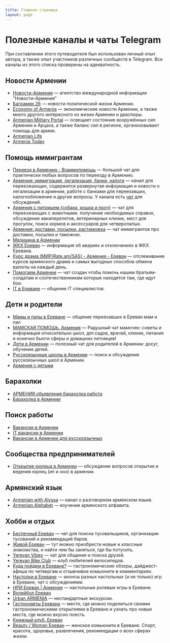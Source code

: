 ```yaml
---
title: Главная страница
layout: page
---
```


# Полезные каналы и чаты Telegram

При составлении этого путеводителя был использован личный опыт автора, а также опыт участников различных сообществ в Telegram. Все каналы из этого списка проверены на адекватность.

## Новости Армении

- [Новости-Армения](https://t.me/novostiarmenia) — агентство международной информации "Новости-Армения"
- [Баграмян 26](https://t.me/bagramyan26) — новости политической жизни Армении.
- [Economy of Armenia](https://t.me/economyofarmenia) — экономические новости Армении, а также много другого интересного из жизни Армении и диаспоры.
- [Armenian Military Portal](https://t.me/military_arm) — освещает состояние вооружённых сил Армении и Арцаха, а также баланс сил в регионе, организовывает помощь для армии.
- [Armenian Life](https://t.me/Armenian_Life)
- [Armenia Today](https://t.me/armtoday)

## Помощь иммигрантам

- [Переезд в Армению - Взаимопомощь](http://t.me/+szFNNJqf1J42Zjhi) — большой чат для практически любых вопросов по переезду в Армению.
- [Армения: иммиграция, легализация, банки, налоги](https://t.me/am_banking_and_residency) — канал для переезжающих, содержится развернутая информация и новости о легализации в армении, работе с банками для переехавших, налогообложение и другие вопросы. У канала есть [чат](https://t.me/am_banking_and_relocation_chat) для обсуждений.
- [Армения с питомцем (собака, кошка и проч)](https://t.me/armenia_pets) — чат для переезжающих с животными. получение необходимых справок, обсуждение авиаперелетов, ветеринарных клиник, мест для прогулок, поиск кормов и аксессуаров для четверолапых.
- [Армения: доставки, посылки, растаможка](https://t.me/am_delivery) — чат иммигрантов про доставки, посылки и таможню.
- [Медицина в Армении](https://t.me/armenianmedicine)
- [ЖКХ Ереван](https://t.me/yerevan_utilities) — информация об авариях и отключениях в ЖКХ Еревана.
- [Курс драма (МИР/Rate.am/SAS) - Армения - Ереван](https://t.me/armeniaCurrency) — отслеживание курсов армянского драма и самых выгодных способов обмена валюты на каждый день.
- [Помогаем Армении](https://t.me/+YH7-IwD1TSkzMGQy) — чат создан чтобы помочь нашим братьям-солдатам и соотечественникам которые находятся там, где идут бои.
- [IT в Ереване](https://t.me/iterevan) — общение IT специалистов.

##  Дети и родители

- [Мамы и папы в Ереване](https://t.me/erevanmoms) — общение переехавших в Ереван мам  и пап
- [МАМСКАЯ ПОМОЩЬ. Армения](https://t.me/mamskayapomosch) — Радушный чат мамочек: советы и информация относительно школ, дет.садов, врачей, клиник, питания и конечно бьюти сферы и домашних питомцев!
- [Дети в Армении](https://t.me/detiarmeniya) — полезный чат для родителей в Армении: досуг, обучение детей.
- [Русскоязычные школы в Армении](https://t.me/ru_schools_armenia) — поиск и обсуждение русскоязычных школ в Армении.
- [Армения с детьми](https://t.me/kids_am)

## Барахолки

- [АРМЕНИЯ обьявления барахолка работа](https://t.me/armeniya_avito)
- [Барахолка в Армении](https://t.me/baraxolka_in_armenia)

## Поиск работы

- [Вакансии в Армении](https://t.me/rabotavarmenii)
- [IT вакансии в Армении](https://t.me/itjobsinam)
- [Вакансии в Армении для русскоязычных](https://t.me/ThereAreWorksInArmenia)

## Сообщества предпринимателей

- [Открытие юрлица в Армении](https://t.me/+TG55UcS6PjViOThi) — обсуждение вопросов открытия и ведения юрлиц (ип и ооо) в армении.

## Армянский язык

- [Armenian with Alyssa](https://t.me/armenian_with_alyssa) — канал о разговорном армянском языке.
- [Armenian Alphabet](https://t.me/armenianalphabet) — изучение армянского алфавита.

## Хобби и отдых

- [Беспечный Ереван](https://t.me/jaunty_yerevan) — чат для поиска тусовальщиков, организации тусований и рекомендаций баров.
- [Живой Ереван](https://t.me/YerevanAlive4) — тут можно приобрести новые и классные знакомства, и найти чем бы заняться, где бы потусить.
- [Yerevan Vibes](https://t.me/yerevanvibes) — чат для общения и поиска друзей.
- [Yerevan Bike Club](https://t.me/yerevanBikeClub) — клуб любителей велосипедов.
- [Куда пойдем в Ереване?](https://t.me/review_armenia) — гастрономические обзоры, дайджест-афиша по четвергам и отзывчивое комьюнити в комментариях.
- [Настолки в Ереване](https://t.me/boardgames_yerevan) — анонсы разных настольных (и не только) игр в Ереване, чат с обсуждениями.
- [НРИ Ереван \| Армения](https://t.me/nrierevan) — настольные ролевые игры в Ереване.
- [Волейбол Ереван](https://t.me/volleybollerv)
- [Urban ARMENIA](https://t.me/urbanarmenia) — нестандартные экскурсии.
- [Гастронавты Еревана](https://t.me/gastroneersYerevan) — место, где можно поделиться своими гастрономическими открытиями в Ереване и узнать про новые места, где можно вкусно поесть.
- [Книжный клуб. Ереван](https://t.me/bookclubyerevan)
- [Beauty / Woman Ереван](https://t.me/womenerevan) — женское комьюнити в Ереване. Спорт, красота, здоровье, развлечения, рекомендации о всех сферах жизни.





